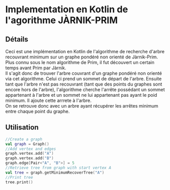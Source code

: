 # Implementation en Kotlin de l'agorithme JÀRNIK-PRIM

## Détails

Ceci est une implémentation en Kotlin de l'algorithme de recherche d'arbre recouvrant minimum sur un graphe pondéré non orienté de Jàrnik-Prim.  
Plus connu sous le nom algorithme de Prim, il fut découvert un certain temps avant Prim par Jàrnik.  
Il s'agit donc de trouver l'arbre couvrant d'un graphe pondéré non orienté via cet algorithme.  Celui ci prend un sommet de départ de l'arbre. Ensuite tant que l'arbre n'est pas recouvrant (tant que des points du graphes sont encore hors de l'arbre), l'algorithme cherche l'arrête possédant un sommet appartenant à l'arbre et un sommet ne lui appartenant pas ayant le poid minimum. Il ajoute cette arrrete à l'arbre.  
On se retrouve donc avec un arbre ayant récupérer les arrêtes minimum entre chaque point du graphe.

## Utilisation

```kotlin
//Create a graph
val graph = Graph()
//Add vertex and edges
graph.vertex.add("A")
graph.vertex.add("B")
graph.edge[Pair<"A", "B">] = 5
//Retrieve tree from graph with start vertex A
val tree = graph.getMinimumRecoverTree("A")
//Print tree
tree.print()
```